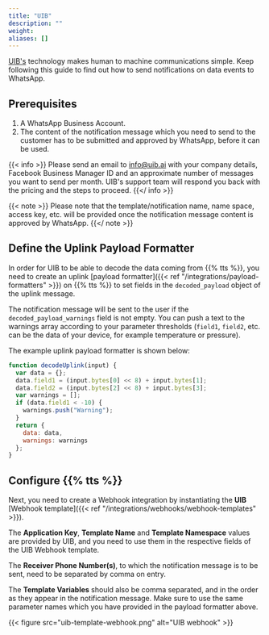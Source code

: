 ```yaml
---
title: "UIB"
description: ""
weight: 
aliases: []
---
```


[UIB's](https://www.uib.ai/) technology makes human to machine communications simple. Keep following this guide to find out how to send notifications on data events to WhatsApp.

<!--more-->

## Prerequisites

1. A WhatsApp Business Account.
2. The content of the notification message which you need to send to the customer has to be submitted and approved by WhatsApp, before it can be used.

{{< info >}} Please send an email to [info@uib.ai](mailto:info@uib.ai) with your company details, Facebook Business Manager ID and an approximate number of messages you want to send per month. UIB's support team will respond you back with the pricing and the steps to proceed. {{</ info >}}

{{< note >}} Please note that the template/notification name, name space, access key, etc. will be provided once the notification message content is approved by WhatsApp. {{</ note >}}


## Define the Uplink Payload Formatter

In order for UIB to be able to decode the data coming from {{% tts %}}, you need to create an uplink [payload formatter]({{< ref "/integrations/payload-formatters" >}}) on {{% tts %}} to set fields in the `decoded_payload` object of the uplink message.

The notification message will be sent to the user if the `decoded_payload_warnings` field is not empty. You can push a text to the warnings array according to your parameter thresholds (`field1`, `field2`, etc. can be the data of your device, for example temperature or pressure). 

The example uplink payload formatter is shown below:

```js
function decodeUplink(input) {
  var data = {};
  data.field1 = (input.bytes[0] << 8) + input.bytes[1];
  data.field2 = (input.bytes[2] << 8) + input.bytes[3];
  var warnings = [];
  if (data.field1 < -10) {
    warnings.push("Warning");
  }
  return {
    data: data,
    warnings: warnings
  };
}
```

## Configure {{% tts %}}

Next, you need to create a Webhook integration by instantiating the **UIB** [Webhook template]({{< ref "/integrations/webhooks/webhook-templates" >}}).

The **Application Key**, **Template Name** and **Template Namespace** values are provided by UIB, and you need to use them in the respective fields of the UIB Webhook template.

The **Receiver Phone Number(s)**, to which the notification message is to be sent, need to be separated by comma on entry.

The **Template Variables** should also be comma separated, and in the order as they appear in the notification message. Make sure to use the same parameter names which you have provided in the payload formatter above.

{{< figure src="uib-template-webhook.png" alt="UIB webhook" >}}


